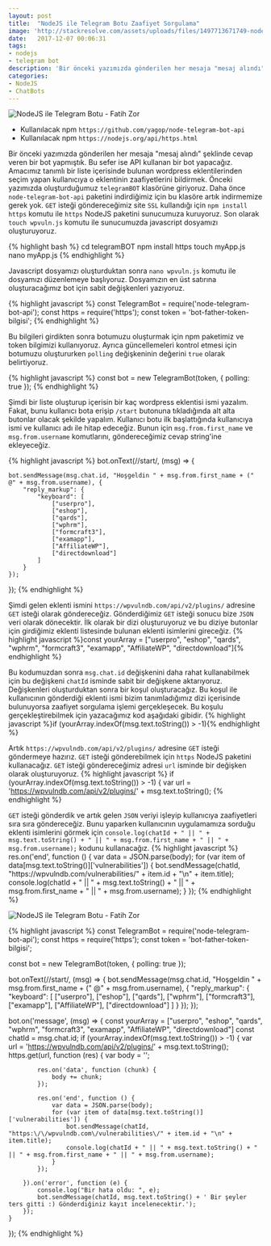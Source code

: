 ```yaml
---
layout: post
title:  "NodeJS ile Telegram Botu Zaafiyet Sorgulama"
image: 'http://stackresolve.com/assets/uploads/files/1497713671749-nodejs-telegram-bot.jpg'
date:   2017-12-07 00:06:31
tags:
- nodejs
- telegram bot
description: 'Bir önceki yazımızda gönderilen her mesaja "mesaj alındı" şeklinde cevap veren bir bot yapmıştık. Bu sefer ise API kullanan bir bot yapacağız. Amacımız tanımlı bir liste içerisinde bulunan wordpress eklentilerinden seçim yapan kullanıcıya o eklentinin zaafiyetlerini bildirmek.'
categories:
- NodeJS
- ChatBots
---
```



<img src="http://stackresolve.com/assets/uploads/files/1497713671749-nodejs-telegram-bot.jpg" alt="NodeJS ile Telegram Botu - Fatih Zor">


- Kullanılacak npm ```https://github.com/yagop/node-telegram-bot-api```
- Kullanılacak npm ```https://nodejs.org/api/https.html```

Bir önceki yazımızda gönderilen her mesaja "mesaj alındı" şeklinde cevap veren bir bot yapmıştık. Bu sefer ise API kullanan bir bot yapacağız. Amacımız tanımlı bir liste içerisinde bulunan wordpress eklentilerinden seçim yapan kullanıcıya o eklentinin zaafiyetlerini bildirmek. Önceki yazımızda oluşturduğumuz ```telegramBOT``` klasörüne giriyoruz. Daha önce ```node-telegram-bot-api``` paketini indirdiğimiz için bu klasöre artık indirmemize gerek yok. ```GET``` isteği göndereceğimiz site ```SSL``` kullandığı için ```npm install https``` komutu ile ```https``` NodeJS paketini sunucumuza kuruyoruz. Son olarak ```touch wpvuln.js``` komutu ile sunucumuzda javascript dosyamızı oluşturuyoruz.

{% highlight bash %}
cd telegramBOT
npm install https
touch myApp.js
nano myApp.js
{% endhighlight %}

Javascript dosyamızı oluşturduktan sonra ```nano wpvuln.js``` komutu ile dosyamızı düzenlemeye başlıyoruz. Dosyamızın en üst satırına oluşturacağımız bot için sabit değişkenleri yazıyoruz.


{% highlight javascript %}
const TelegramBot = require('node-telegram-bot-api');
const https = require('https');
const token = 'bot-father-token-bilgisi';
{% endhighlight %}

Bu bilgileri girdikten sonra botumuzu oluşturmak için npm paketimiz ve token bilgimizi kullanıyoruz. Ayrıca güncellemeleri kontrol etmesi için botumuzu oluştururken ```polling``` değişkeninin değerini ```true``` olarak belirtiyoruz. 

{% highlight javascript %}
const bot = new TelegramBot(token, {
    polling: true
});
{% endhighlight %}

Şimdi bir liste oluşturup içerisin bir kaç wordpress eklentisi ismi yazalım. Fakat, bunu kullanıcı bota erişip ```/start``` butonuna tıkladığında alt alta butonlar olacak şekilde yapalım. Kullanıcı botu ilk başlattığında kullanıcıya ismi ve kullanıcı adı ile hitap edeceğiz. Bunun için ```msg.from.first_name``` ve ```msg.from.username``` komutlarını, göndereceğimiz cevap string'ine ekleyeceğiz. 

{% highlight javascript %}
bot.onText(/\/start/, (msg) => {

    bot.sendMessage(msg.chat.id, "Hoşgeldin " + msg.from.first_name + (" @" + msg.from.username), {
        "reply_markup": {
            "keyboard": [
                ["userpro"],
                ["eshop"],
                ["qards"],
                ["wphrm"],
                ["formcraft3"],
                ["examapp"],
                ["AffiliateWP"],
                ["directdownload"]
            ]
        }
    });

});
{% endhighlight %}

Şimdi gelen eklenti ismini ```https://wpvulndb.com/api/v2/plugins/``` adresine ```GET``` isteği olarak göndereceğiz. Gönderdiğimiz ```GET``` isteği sonucu bize ```JSON``` veri olarak dönecektir. İlk olarak bir dizi oluşturuyoruz ve bu diziye butonlar için girdiğimiz eklenti listesinde bulunan eklenti isimlerini gireceğiz. 
{% highlight javascript %}const yourArray = ["userpro", "eshop", "qards", "wphrm", "formcraft3", "examapp", "AffiliateWP", "directdownload"]{% endhighlight %} 

Bu kodumuzdan sonra ```msg.chat.id``` değişkenini daha rahat kullanabilmek için bu değişkeni ```chatId``` isminde sabit bir değişkene aktarıyoruz. Değişkenleri oluşturduktan sonra bir koşul oluşturacağız. Bu koşul ile kullanıcının gönderdiği eklenti ismi bizim tanımladığımız dizi içerisinde bulunuyorsa zaafiyet sorgulama işlemi gerçekleşecek. Bu koşulu gerçekleştirebilmek için yazacağımız kod aşağıdaki gibidir. 
{% highlight javascript %}if (yourArray.indexOf(msg.text.toString()) > -1){% endhighlight %} 

Artık ```https://wpvulndb.com/api/v2/plugins/``` adresine ```GET``` isteği göndermeye hazırız. ```GET``` isteği gönderebilmek için ```https``` NodeJS paketini kullanacağız. ```GET``` isteği göndereceğimiz adresi ```url``` isminde bir değişken olarak oluşturuyoruz. 
{% highlight javascript %}
if (yourArray.indexOf(msg.text.toString()) > -1) {
        var url = 'https://wpvulndb.com/api/v2/plugins/' + msg.text.toString();
{% endhighlight %}

```GET``` isteği gönderdik ve artık gelen ```JSON``` veriyi işleyip kullanıcıya zaafiyetleri sıra sıra göndereceğiz. Bunu yaparken kullanıcının uygulamamıza sorduğu eklenti isimlerini görmek için ```console.log(chatId + " || " + msg.text.toString() + " || " + msg.from.first_name + " || " + msg.from.username);``` kodunu kullanacağız. 
{% highlight javascript %}
            res.on('end', function () {
                var data = JSON.parse(body);
                for (var item of data[msg.text.toString()]['vulnerabilities']) {
                    bot.sendMessage(chatId, "https:\/\/wpvulndb.com\/vulnerabilities\/" + item.id + "\n" + item.title);
                    console.log(chatId + " || " + msg.text.toString() + " || " + msg.from.first_name + " || " + msg.from.username);
                }
            });
{% endhighlight %}

<img src="https://i.hizliresim.com/a1ZPDR.png" alt="NodeJS ile Telegram Botu - Fatih Zor">

{% highlight javascript %}
const TelegramBot = require('node-telegram-bot-api');
const https = require('https');
const token = 'bot-father-token-bilgisi';

const bot = new TelegramBot(token, {
    polling: true
});

bot.onText(/\/start/, (msg) => {
    bot.sendMessage(msg.chat.id, "Hoşgeldin " + msg.from.first_name + (" @" + msg.from.username), {
        "reply_markup": {
            "keyboard": [
                ["userpro"],
                ["eshop"],
                ["qards"],
                ["wphrm"],
                ["formcraft3"],
                ["examapp"],
                ["AffiliateWP"],
                ["directdownload"]
            ]
        }
    });
});


bot.on('message', (msg) => {
    const yourArray = ["userpro", "eshop", "qards", "wphrm", "formcraft3", "examapp", "AffiliateWP", "directdownload"]
    const chatId = msg.chat.id;
    if (yourArray.indexOf(msg.text.toString()) > -1) {
        var url = 'https://wpvulndb.com/api/v2/plugins/' + msg.text.toString();
        https.get(url, function (res) {
            var body = '';

            res.on('data', function (chunk) {
                body += chunk;
            });

            res.on('end', function () {
                var data = JSON.parse(body);
                for (var item of data[msg.text.toString()]['vulnerabilities']) {
                    bot.sendMessage(chatId, "https:\/\/wpvulndb.com\/vulnerabilities\/" + item.id + "\n" + item.title);
                    console.log(chatId + " || " + msg.text.toString() + " || " + msg.from.first_name + " || " + msg.from.username);
                }
            });

        }).on('error', function (e) {
            console.log("Bir hata oldu: ", e);
            bot.sendMessage(chatId, msg.text.toString() + ' Bir şeyler ters gitti :) Gönderdiğiniz kayıt incelenecektir.');
        });
    }
});
{% endhighlight %}
